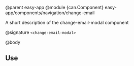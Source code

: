 @parent easy-app
@module {can.Component} easy-app/components/navigation/change-email <change-email-modal>

A short description of the change-email-modal component

@signature `<change-email-modal>`

@body

## Use

